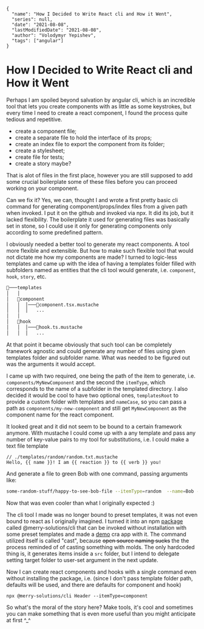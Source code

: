 ```ic-metadata
{
  "name": "How I Decided to Write React cli and How it Went",
  "series": null,
  "date": "2021-08-08",
  "lastModifiedDate": "2021-08-08",
  "author": "Volodymyr Yepishev",
  "tags": ["angular"]
}
```

# How I Decided to Write React cli and How it Went

Perhaps I am spoiled beyond salvation by angular cli, which is an incredible tool that lets you create components with as little as some keystrokes, but every time I need to create a react component, I found the process quite tedious and repetitive.

- create a component file;
- create a separate file to hold the interface of its props;
- create an index file to export the component from its folder;
- create a stylesheet;
- create file for tests;
- create a story maybe?

That is alot of files in the first place, however you are still supposed to add some crucial boilerplate some of these files before you can proceed working on your component.

Can we fix it? Yes, we can, thought I and wrote a first pretty basic cli command for generating component/props/index files from a given path when invoked. I put it on the github and invoked via npx. It did its job, but it lacked flexibility. The boilerplate it used for generating files was basically set in stone, so I could use it only for generating components only according to some predefined pattern.

I obviously needed a better tool to generate my react components. A tool more flexible and extensible. But how to make such flexible tool that would not dictate me how my components are made? I turned to logic-less templates and came up with the idea of having a templates folder filled with subfolders named as entities that the cli tool would generate, i.e. `component`, `hook`, `story`, etc.

```txt
📂───templates
│   │
│   📂component
│   │  │───📃component.tsx.mustache
│   │  │   ...
│   │
│   📂hook
│   │  │───📃hook.ts.mustache
│   │  │   ...
```

At that point it became obviously that such tool can be completely franework agnostic and could generate any number of files using given templates folder and subfolder name. What was needed to be figured out was the arguments it would accept.

I came up with two required, one being the path of the item to generate, i.e. `components/MyNewComponent` and the second the `itemType`, which corresponds to the name of a subfolder in the templated directory. I also decided it would be cool to have two optional ones, `templatesRoot` to provide a custom folder with templates and `nameCase`, so you can pass a path as `components/my-new-component` and still get `MyNewComponent` as the component name for the react component.

It looked great and it did not seem to be bound to a certain framework anymore. With mustache I could come up with a any template and pass any number of key-value pairs to my tool for substitutions, i.e. I could make a text file template

```text
// ./templates/random/random.txt.mustache
Hello, {{ name }}! I am {{ reaction }} to {{ verb }} you!
```

And generate a file to green Bob with one command, passing arguments like:

```bash
some-random-stuff/happy-to-see-bob-file --itemType=random  --name=Bob --reaction=happy --verb=see
```

Now that was even cooler than what I originally expected :)

The cli tool I made was no longer bound to preset templates, it was not even bound to react as I originally imagined. I turned it into an npm [package](https://www.npmjs.com/package/@merry-solutions/cli) called @merry-solutions/cli that can be invoked without installation with some preset templates and made a [demo](https://github.com/Bwca/demo__cast) cra app with it. The command utilized itself is called "cast", because ~~open source naming sucks~~ the the process reminded of of casting something with molds. The only hardcoded thing is, it generates items inside a `src` folder, but I intend to delegate setting target folder to user-set argument in the next update.

Now I can create react components and hooks with a single command even without installing the package, i.e. (since I don't pass template folder path, defaults will be used, and there are defaults for component and hook)

```node
npx @merry-solutions/cli Header --itemType=component
```

So what's the moral of the story here? Make tools, it's cool and sometimes you can make something that is even more useful than you might anticipate at first ^_^
